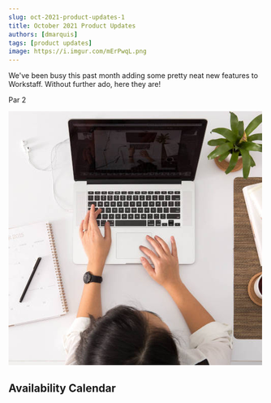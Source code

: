 ```yaml
---
slug: oct-2021-product-updates-1
title: October 2021 Product Updates
authors: [dmarquis]
tags: [product updates]
image: https://i.imgur.com/mErPwqL.png
---
```


We've been busy this past month adding some pretty neat new features to Workstaff. Without further ado, here they are!

Par 2
<!--truncate-->

![Alt text](../../static/img/managers.jpg "title")


## Availability Calendar
